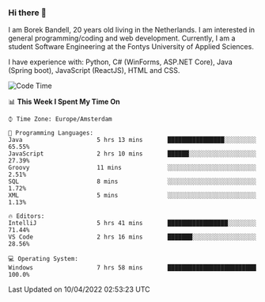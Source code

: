 ### Hi there 👋

I am Borek Bandell, 20 years old living in the Netherlands. I am interested in general programming/coding and web development. Currently, I am a student Software Engineering at the Fontys University of Applied Sciences.

I have experience with: Python, C# (WinForms, ASP.NET Core), Java (Spring boot), JavaScript (ReactJS), HTML and CSS.

<!--START_SECTION:waka-->
![Code Time](http://img.shields.io/badge/Code%20Time-65%20hrs%2044%20mins-blue)

📊 **This Week I Spent My Time On** 

```text
⌚︎ Time Zone: Europe/Amsterdam

💬 Programming Languages: 
Java                     5 hrs 13 mins       ████████████████░░░░░░░░░   65.55% 
JavaScript               2 hrs 10 mins       ██████░░░░░░░░░░░░░░░░░░░   27.39% 
Groovy                   11 mins             ░░░░░░░░░░░░░░░░░░░░░░░░░   2.51% 
SQL                      8 mins              ░░░░░░░░░░░░░░░░░░░░░░░░░   1.72% 
XML                      5 mins              ░░░░░░░░░░░░░░░░░░░░░░░░░   1.13%

🔥 Editors: 
IntelliJ                 5 hrs 41 mins       █████████████████░░░░░░░░   71.44% 
VS Code                  2 hrs 16 mins       ███████░░░░░░░░░░░░░░░░░░   28.56%

💻 Operating System: 
Windows                  7 hrs 58 mins       █████████████████████████   100.0%

```


 Last Updated on 10/04/2022 02:53:23 UTC
<!--END_SECTION:waka-->

<!--**tcBorek2002/tcBorek2002** is a ✨ _special_ ✨ repository because its `README.md` (this file) appears on your GitHub profile.

Here are some ideas to get you started:

- 🔭 I’m currently working on ...
- 🌱 I’m currently learning ...
- 👯 I’m looking to collaborate on ...
- 🤔 I’m looking for help with ...
- 💬 Ask me about ...
- 📫 How to reach me: ...
- 😄 Pronouns: ...
- ⚡ Fun fact: ...
-->
